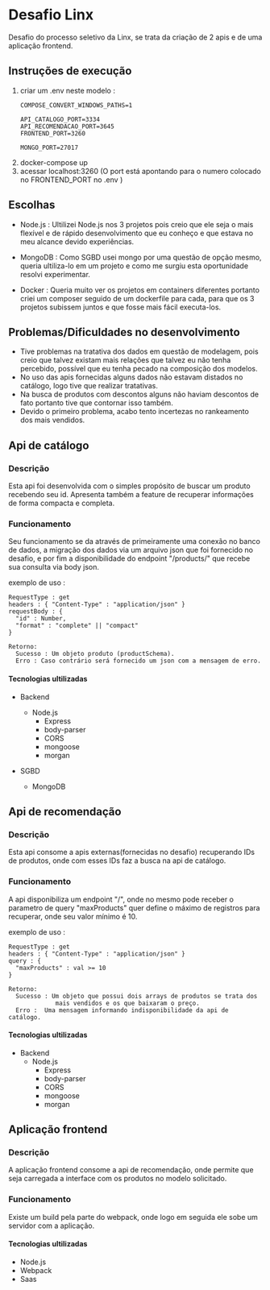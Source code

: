 # Desafio Linx

Desafio do processo seletivo da Linx, se trata da criação de 2 apis e de uma aplicação frontend.

## Instruções de execução
  1) criar um .env neste modelo :
     ```
     COMPOSE_CONVERT_WINDOWS_PATHS=1

     API_CATALOGO_PORT=3334
     API_RECOMENDACAO_PORT=3645
     FRONTEND_PORT=3260

     MONGO_PORT=27017
     ```
  2) docker-compose up  
  3) acessar localhost:3260 (O port está apontando para o numero colocado no FRONTEND_PORT no .env )

## Escolhas

  * Node.js : 
  Ultilizei Node.js nos 3 projetos pois creio que ele seja o mais flexível e de rápido desenvolvimento que eu conheço e que estava no meu alcance devido experiências.
  
  * MongoDB : 
    Como SGBD usei mongo por uma questão de opção mesmo, queria ultiliza-lo em um projeto e como me surgiu esta oportunidade resolvi experimentar.
  
  * Docker : 
    Queria muito ver os projetos em containers diferentes portanto criei um composer seguido de um dockerfile para cada, para que os 3 projetos subissem juntos e que fosse mais fácil executa-los.

  
## Problemas/Dificuldades no desenvolvimento

  * Tive problemas na tratativa dos dados em questão de modelagem, pois creio que talvez existam mais relações que talvez eu não tenha percebido, possível que eu tenha pecado na composição dos modelos.
  * No uso das apis fornecidas alguns dados não estavam distados no catálogo, logo tive que realizar tratativas.
  * Na busca de produtos com descontos alguns não haviam descontos de fato portanto tive que contornar isso também.
  * Devido o primeiro problema, acabo tento incertezas no rankeamento dos mais vendidos.
  

## Api de catálogo

### Descrição
Esta api foi desenvolvida com o simples propósito de buscar um produto recebendo seu id. Apresenta também a feature de recuperar informações de forma compacta e completa.

### Funcionamento
Seu funcionamento se da através de primeiramente uma conexão no banco de dados, a migração dos dados via um arquivo json que foi fornecido no desafio, e por fim a disponibilidade do endpoint "/products/" que recebe sua consulta via body json.

exemplo de uso :
  ```
  RequestType : get
  headers : { "Content-Type" : "application/json" }
  requestBody : {
    "id" : Number,
    "format" : "complete" || "compact"
  }
  
  Retorno:
    Sucesso : Um objeto produto (productSchema).
    Erro : Caso contrário será fornecido um json com a mensagem de erro.
```

#### Tecnologias ultilizadas

  * Backend 
    * Node.js
      * Express
      * body-parser
      * CORS
      * mongoose
      * morgan
      
  * SGBD
    * MongoDB

## Api de recomendação

### Descrição
Esta api consome a apis externas(fornecidas no desafio) recuperando IDs de produtos, onde com esses IDs faz a busca na api de catálogo.

### Funcionamento
A api disponibiliza um endpoint "/", onde no mesmo pode receber o parametro de query "maxProducts" quer define o máximo de registros para recuperar, onde seu valor mínimo é 10. 

exemplo de uso :
  ```
  RequestType : get
  headers : { "Content-Type" : "application/json" }
  query : {
    "maxProducts" : val >= 10 
  }
  
  Retorno:
    Sucesso : Um objeto que possui dois arrays de produtos se trata dos
               mais vendidos e os que baixaram o preço.
    Erro :  Uma mensagem informando indisponibilidade da api de catálogo.
  ```
  
 
#### Tecnologias ultilizadas

  * Backend 
    * Node.js
      * Express
      * body-parser
      * CORS
      * mongoose
      * morgan
      

## Aplicação frontend

### Descrição
A aplicação frontend consome a api de recomendação, onde permite que seja carregada a interface com os produtos no modelo solicitado.

### Funcionamento
Existe um build pela parte do webpack, onde logo em seguida ele sobe um servidor com a aplicação.

#### Tecnologias ultilizadas

  * Node.js
  * Webpack
  * Saas
  
  
